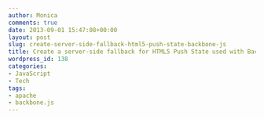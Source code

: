 ```yaml
---
author: Monica
comments: true
date: 2013-09-01 15:47:08+00:00
layout: post
slug: create-server-side-fallback-html5-push-state-backbone-js
title: Create a server-side fallback for HTML5 Push State used with Backbone.js
wordpress_id: 138
categories:
- JavaScript
- Tech
tags:
- apache
- backbone.js
---
```


